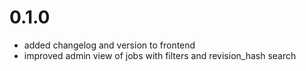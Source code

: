 # 0.1.0
- added changelog and version to frontend
- improved admin view of jobs with filters and revision_hash search
